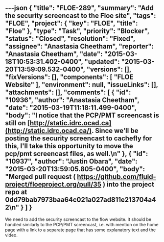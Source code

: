 ---json
{
  "title": "FLOE-289",
  "summary": "Add the security screencast to the Floe site",
  "tags": "FLOE",
  "project": {
    "key": "FLOE",
    "title": "Floe"
  },
  "type": "Task",
  "priority": "Blocker",
  "status": "Closed",
  "resolution": "Fixed",
  "assignee": "Anastasia Cheetham",
  "reporter": "Anastasia Cheetham",
  "date": "2015-03-18T10:53:31.402-0400",
  "updated": "2015-03-20T13:59:09.532-0400",
  "versions": [],
  "fixVersions": [],
  "components": [
    "FLOE Website"
  ],
  "environment": null,
  "issueLinks": [],
  "attachments": [],
  "comments": [
    {
      "id": "10936",
      "author": "Anastasia Cheetham",
      "date": "2015-03-19T11:18:11.499-0400",
      "body": "I notice that the PCP/PMT screencast is still on [http://static.idrc.ocad.ca](http://static.idrc.ocad.ca/). Since we'll be posting the security screencast to cachefly for this, I'll take this opportunity to move the pcp/pmt screencast files, as well.\n"
    },
    {
      "id": "10937",
      "author": "Justin Obara",
      "date": "2015-03-20T13:59:05.805-0400",
      "body": "Merged pull request ( <https://github.com/fluid-project/floeproject.org/pull/35> ) into the project repo at 0dd79bab7973baa64c021a027ad811e213704a42\n"
    }
  ]
}
---
We need to add the security screencast to the flow website. It should be handled similarly to the PCP/PMT screencast, i.e. with mention on the home page with a link to a separate page that has some explanatory text and the video.&#x20;

        
